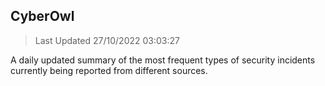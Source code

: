## CyberOwl 
> Last Updated 27/10/2022 03:03:27 


A daily updated summary of the most frequent types of security incidents currently being reported from different sources.

